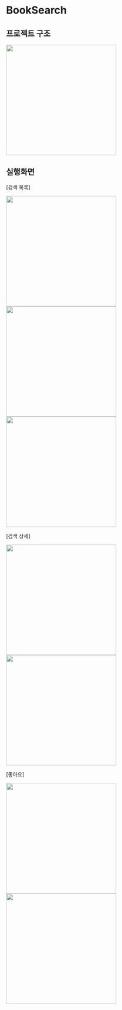 # BookSearch

## 프로젝트 구조

<img src="https://user-images.githubusercontent.com/22926201/117979178-9bb3ef80-b36d-11eb-8235-b5f59a036773.png" width=300 />

## 실행화면

[검색 목록]

<img src="https://user-images.githubusercontent.com/22926201/117978353-bc2f7a00-b36c-11eb-9fe9-8dc2fdb8583e.png" width=300 /><img src="https://user-images.githubusercontent.com/22926201/117978333-b76ac600-b36c-11eb-9d51-86b26b3531da.png" width=300 /><img src="https://user-images.githubusercontent.com/22926201/117978349-bb96e380-b36c-11eb-832a-7a6fbc2d07b0.png" width=300 />


[검색 상세]

<img src="https://user-images.githubusercontent.com/22926201/117978608-07e22380-b36d-11eb-86ab-74f3a21776c3.png" width=300 /><img src="https://user-images.githubusercontent.com/22926201/117978627-0d3f6e00-b36d-11eb-94fc-3a03e2e7091a.png" width=300 />

[좋아요]

<img src="https://user-images.githubusercontent.com/22926201/117978904-51cb0980-b36d-11eb-9fba-72473a27c66b.png" width=300 /><img src="https://user-images.githubusercontent.com/22926201/117978893-4ed01900-b36d-11eb-82b8-068842aacafb.png" width=300 />

